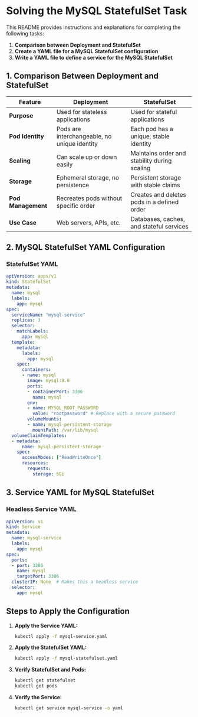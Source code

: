 # Solving the MySQL StatefulSet Task

This README provides instructions and explanations for completing the following tasks:

1. **Comparison between Deployment and StatefulSet**
2. **Create a YAML file for a MySQL StatefulSet configuration**
3. **Write a YAML file to define a service for the MySQL StatefulSet**

## 1. Comparison Between Deployment and StatefulSet

| Feature                | Deployment                            | StatefulSet                                   |
|------------------------|---------------------------------------|----------------------------------------------|
| **Purpose**            | Used for stateless applications      | Used for stateful applications               |
| **Pod Identity**       | Pods are interchangeable, no unique identity | Each pod has a unique, stable identity        |
| **Scaling**            | Can scale up or down easily          | Maintains order and stability during scaling |
| **Storage**            | Ephemeral storage, no persistence    | Persistent storage with stable claims        |
| **Pod Management**     | Recreates pods without specific order | Creates and deletes pods in a defined order |
| **Use Case**           | Web servers, APIs, etc.              | Databases, caches, and stateful services     |

## 2. MySQL StatefulSet YAML Configuration

### StatefulSet YAML
```yaml
apiVersion: apps/v1
kind: StatefulSet
metadata:
  name: mysql
  labels:
    app: mysql
spec:
  serviceName: "mysql-service"
  replicas: 3
  selector:
    matchLabels:
      app: mysql
  template:
    metadata:
      labels:
        app: mysql
    spec:
      containers:
      - name: mysql
        image: mysql:8.0
        ports:
        - containerPort: 3306
          name: mysql
        env:
        - name: MYSQL_ROOT_PASSWORD
          value: "rootpassword" # Replace with a secure password
        volumeMounts:
        - name: mysql-persistent-storage
          mountPath: /var/lib/mysql
  volumeClaimTemplates:
  - metadata:
      name: mysql-persistent-storage
    spec:
      accessModes: ["ReadWriteOnce"]
      resources:
        requests:
          storage: 5Gi
```

## 3. Service YAML for MySQL StatefulSet

### Headless Service YAML
```yaml
apiVersion: v1
kind: Service
metadata:
  name: mysql-service
  labels:
    app: mysql
spec:
  ports:
  - port: 3306
    name: mysql
    targetPort: 3306
  clusterIP: None  # Makes this a headless service
  selector:
    app: mysql
```

## Steps to Apply the Configuration

1. **Apply the Service YAML:**
   ```bash
   kubectl apply -f mysql-service.yaml
   ```

2. **Apply the StatefulSet YAML:**
   ```bash
   kubectl apply -f mysql-statefulset.yaml
   ```

3. **Verify StatefulSet and Pods:**
   ```bash
   kubectl get statefulset
   kubectl get pods
   ```

4. **Verify the Service:**
   ```bash
   kubectl get service mysql-service -o yaml
   
